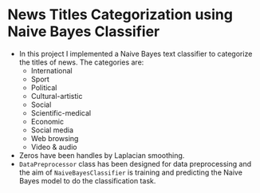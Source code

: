 # News Titles Categorization using Naive Bayes Classifier
* In this project I implemented a Naive Bayes text classifier to categorize the titles of news. The categories are:
  * International
  * Sport
  * Political
  * Cultural-artistic
  * Social
  * Scientific-medical
  * Economic
  * Social media
  * Web browsing
  * Video & audio
* Zeros have been handles by Laplacian smoothing.
* `DataPreprocessor` class has been designed for data preprocessing and the aim of `NaiveBayesClassifier` is training and predicting the Naive Bayes model to do the classification task.  

